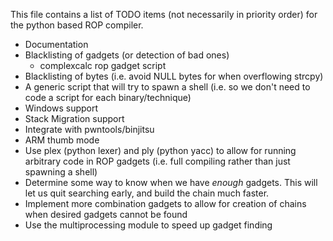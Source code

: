 This file contains a list of TODO items (not necessarily in priority order) for the python based ROP compiler.

* Documentation
* Blacklisting of gadgets (or detection of bad ones)
  * complexcalc rop gadget script
* Blacklisting of bytes (i.e. avoid NULL bytes for when overflowing strcpy)
* A generic script that will try to spawn a shell (i.e. so we don't need to code a script for each binary/technique)
* Windows support
* Stack Migration support
* Integrate with pwntools/binjitsu
* ARM thumb mode
* Use plex (python lexer) and ply (python yacc) to allow for running arbitrary code in ROP gadgets (i.e. full compiling rather than just spawning a shell)
* Determine some way to know when we have *enough* gadgets. This will let us quit searching early, and build the chain much faster.
* Implement more combination gadgets to allow for creation of chains when desired gadgets cannot be found
* Use the multiprocessing module to speed up gadget finding
